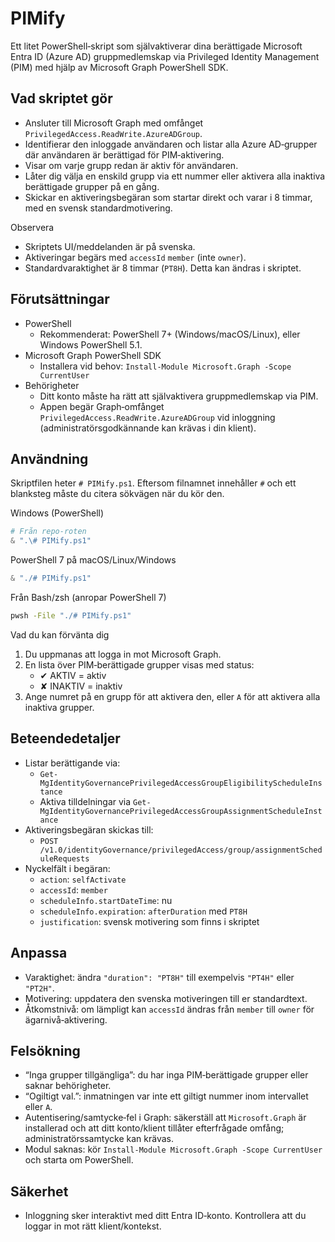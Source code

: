 # PIMify

Ett litet PowerShell‑skript som självaktiverar dina berättigade Microsoft Entra ID (Azure AD) gruppmedlemskap via Privileged Identity Management (PIM) med hjälp av Microsoft Graph PowerShell SDK.

## Vad skriptet gör

- Ansluter till Microsoft Graph med omfånget `PrivilegedAccess.ReadWrite.AzureADGroup`.
- Identifierar den inloggade användaren och listar alla Azure AD‑grupper där användaren är berättigad för PIM‑aktivering.
- Visar om varje grupp redan är aktiv för användaren.
- Låter dig välja en enskild grupp via ett nummer eller aktivera alla inaktiva berättigade grupper på en gång.
- Skickar en aktiveringsbegäran som startar direkt och varar i 8 timmar, med en svensk standardmotivering.

Observera
- Skriptets UI/meddelanden är på svenska.
- Aktiveringar begärs med `accessId` `member` (inte `owner`).
- Standardvaraktighet är 8 timmar (`PT8H`). Detta kan ändras i skriptet.

## Förutsättningar

- PowerShell
  - Rekommenderat: PowerShell 7+ (Windows/macOS/Linux), eller Windows PowerShell 5.1.
- Microsoft Graph PowerShell SDK
  - Installera vid behov: `Install-Module Microsoft.Graph -Scope CurrentUser`
- Behörigheter
  - Ditt konto måste ha rätt att självaktivera gruppmedlemskap via PIM.
  - Appen begär Graph‑omfånget `PrivilegedAccess.ReadWrite.AzureADGroup` vid inloggning (administratörsgodkännande kan krävas i din klient).

## Användning

Skriptfilen heter `# PIMify.ps1`. Eftersom filnamnet innehåller `#` och ett blanksteg måste du citera sökvägen när du kör den.

Windows (PowerShell)

```powershell
# Från repo‑roten
& ".\# PIMify.ps1"
```

PowerShell 7 på macOS/Linux/Windows

```powershell
& "./# PIMify.ps1"
```

Från Bash/zsh (anropar PowerShell 7)

```bash
pwsh -File "./# PIMify.ps1"
```

Vad du kan förvänta dig
1) Du uppmanas att logga in mot Microsoft Graph.
2) En lista över PIM‑berättigade grupper visas med status:
   - ✔ AKTIV = aktiv
   - ✘ INAKTIV = inaktiv
3) Ange numret på en grupp för att aktivera den, eller `A` för att aktivera alla inaktiva grupper.

## Beteendedetaljer

- Listar berättigande via:
  - `Get-MgIdentityGovernancePrivilegedAccessGroupEligibilityScheduleInstance`
  - Aktiva tilldelningar via `Get-MgIdentityGovernancePrivilegedAccessGroupAssignmentScheduleInstance`
- Aktiveringsbegäran skickas till:
  - `POST /v1.0/identityGovernance/privilegedAccess/group/assignmentScheduleRequests`
- Nyckelfält i begäran:
  - `action`: `selfActivate`
  - `accessId`: `member`
  - `scheduleInfo.startDateTime`: nu
  - `scheduleInfo.expiration`: `afterDuration` med `PT8H`
  - `justification`: svensk motivering som finns i skriptet

## Anpassa

- Varaktighet: ändra `"duration": "PT8H"` till exempelvis `"PT4H"` eller `"PT2H"`.
- Motivering: uppdatera den svenska motiveringen till er standardtext.
- Åtkomstnivå: om lämpligt kan `accessId` ändras från `member` till `owner` för ägarnivå‑aktivering.

## Felsökning

- “Inga grupper tillgängliga”: du har inga PIM‑berättigade grupper eller saknar behörigheter.
- “Ogiltigt val.”: inmatningen var inte ett giltigt nummer inom intervallet eller `A`.
- Autentisering/samtycke‑fel i Graph: säkerställ att `Microsoft.Graph` är installerad och att ditt konto/klient tillåter efterfrågade omfång; administratörssamtycke kan krävas.
- Modul saknas: kör `Install-Module Microsoft.Graph -Scope CurrentUser` och starta om PowerShell.

## Säkerhet

- Inloggning sker interaktivt med ditt Entra ID‑konto. Kontrollera att du loggar in mot rätt klient/kontekst.

